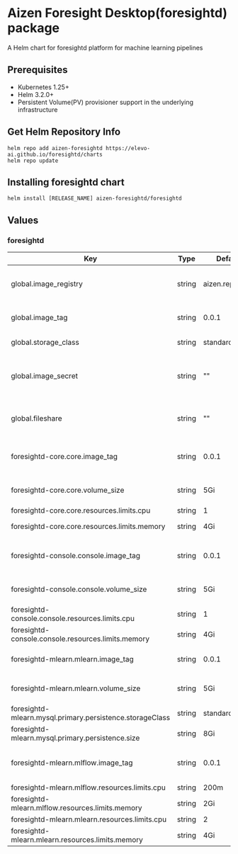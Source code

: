 # Aizen Foresight Desktop(foresightd) package

A Helm chart for foresightd platform for machine learning pipelines

## Prerequisites
- Kubernetes 1.25+
- Helm 3.2.0+
- Persistent Volume(PV) provisioner support in the underlying infrastructure

## Get Helm Repository Info
```
helm repo add aizen-foresightd https://elevo-ai.github.io/foresightd/charts
helm repo update
```
## Installing foresightd chart
```
helm install [RELEASE_NAME] aizen-foresightd/foresightd
```
## Values

### foresightd

| Key | Type | Default | Description |
|-----| -----| ------- | ----------- |
| global.image_registry | string | aizen.repo.com | The docker image registry to use |
| global.image_tag | string | 0.0.1 | Default tag for the image |
| global.storage_class | string | standard | Backend storage |
| global.image_secret | string | "" | Secret to access docker image registry |
| global.fileshare | string | "" | Local fileshare mount if any exists |
| foresightd-core.core.image_tag | string | 0.0.1 | Image tag for core docker image |
| foresightd-core.core.volume_size | string | 5Gi | Volume size for core |
| foresightd-core.core.resources.limits.cpu | string | 1 | Max cpu |
| foresightd-core.core.resources.limits.memory | string | 4Gi | Max memory |
| foresightd-console.console.image_tag | string | 0.0.1 | Image tag for console docker image |
| foresightd-console.console.volume_size | string | 5Gi | Volume size for console |
| foresightd-console.console.resources.limits.cpu | string | 1 | Max cpu |
| foresightd-console.console.resources.limits.memory | string | 4Gi | Max memory |
| foresightd-mlearn.mlearn.image_tag | string | 0.0.1 | Image tag for mlearn docker |
| foresightd-mlearn.mlearn.volume_size | string | 5Gi | Volume size for mlearn |
| foresightd-mlearn.mysql.primary.persistence.storageClass | string | standard | Backend storage |
| foresightd-mlearn.mysql.primary.persistence.size | string | 8Gi | Volume size |
| foresightd-mlearn.mlflow.image_tag | string | 0.0.1 | Image tag for mlflow docker image |
| foresightd-mlearn.mlflow.resources.limits.cpu | string | 200m | Max cpu |
| foresightd-mlearn.mlflow.resources.limits.memory | string | 2Gi | Max memory |
| foresightd-mlearn.mlearn.resources.limits.cpu | string | 2 | Max cpu |
| foresightd-mlearn.mlearn.resources.limits.memory | string | 4Gi | Max memory |


